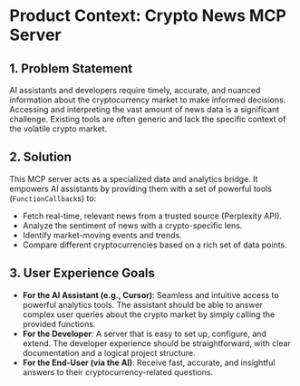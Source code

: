 # Product Context: Crypto News MCP Server

## 1. Problem Statement

AI assistants and developers require timely, accurate, and nuanced information about the cryptocurrency market to make informed decisions. Accessing and interpreting the vast amount of news data is a significant challenge. Existing tools are often generic and lack the specific context of the volatile crypto market.

## 2. Solution

This MCP server acts as a specialized data and analytics bridge. It empowers AI assistants by providing them with a set of powerful tools (`FunctionCallback`s) to:
- Fetch real-time, relevant news from a trusted source (Perplexity API).
- Analyze the sentiment of news with a crypto-specific lens.
- Identify market-moving events and trends.
- Compare different cryptocurrencies based on a rich set of data points.

## 3. User Experience Goals

- **For the AI Assistant (e.g., Cursor)**: Seamless and intuitive access to powerful analytics tools. The assistant should be able to answer complex user queries about the crypto market by simply calling the provided functions.
- **For the Developer**: A server that is easy to set up, configure, and extend. The developer experience should be straightforward, with clear documentation and a logical project structure.
- **For the End-User (via the AI)**: Receive fast, accurate, and insightful answers to their cryptocurrency-related questions. 